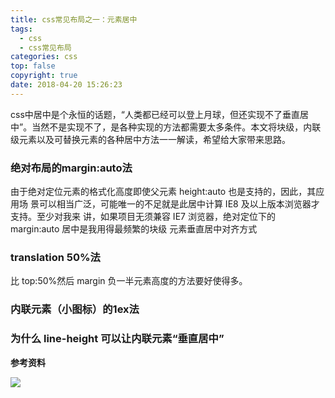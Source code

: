 ```yaml
---
title: css常见布局之一：元素居中
tags:
  - css
  - css常见布局
categories: css
top: false
copyright: true
date: 2018-04-20 15:26:23
---
```

css中居中是个永恒的话题，“人类都已经可以登上月球，但还实现不了垂直居中”。当然不是实现不了，是各种实现的方法都需要太多条件。本文将块级，内联级元素以及可替换元素的各种居中方法一一解读，希望给大家带来思路。
<!--more-->

### 绝对布局的margin:auto法
由于绝对定位元素的格式化高度即使父元素 height:auto 也是支持的，因此，其应用场
景可以相当广泛，可能唯一的不足就是此居中计算 IE8 及以上版本浏览器才支持。至少对我来
讲，如果项目无须兼容 IE7 浏览器，绝对定位下的 margin:auto 居中是我用得最频繁的块级
元素垂直居中对齐方式

### translation 50%法
比 top:50%然后 margin 负一半元素高度的方法要好使得多。

### 内联元素（小图标）的1ex法

### 为什么 line-height 可以让内联元素“垂直居中”
**参考资料**
[]()

![](http://oankigr4l.bkt.clouddn.com/wexin.png)